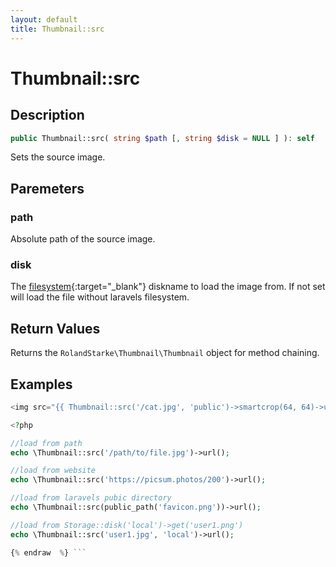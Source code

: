 ```yaml
---
layout: default
title: Thumbnail::src
---
```


# Thumbnail::src

## Description

```php
public Thumbnail::src( string $path [, string $disk = NULL ] ): self
```

Sets the source image.

## Paremeters

### path

Absolute path of the source image.

### disk

The [filesystem](https://laravel.com/docs/filesystem){:target="_blank"} diskname to load the image from. If not set will load the file without laravels filesystem.

## Return Values

Returns the `RolandStarke\Thumbnail\Thumbnail` object for method chaining.

## Examples

```php {% raw  %}
<img src="{{ Thumbnail::src('/cat.jpg', 'public')->smartcrop(64, 64)->url() }}">

<?php

//load from path
echo \Thumbnail::src('/path/to/file.jpg')->url();

//load from website
echo \Thumbnail::src('https://picsum.photos/200')->url();

//load from laravels pubic directory
echo \Thumbnail::src(public_path('favicon.png'))->url();

//load from Storage::disk('local')->get('user1.png')
echo \Thumbnail::src('user1.jpg', 'local')->url();

{% endraw  %} ```
